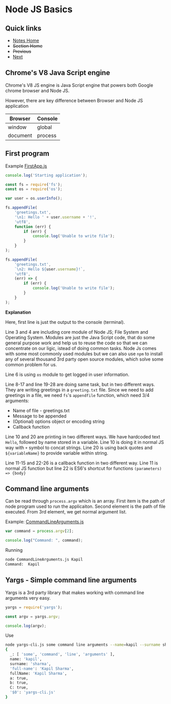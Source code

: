 # Node JS Basics

## Quick links

- [Notes Home](../README.md)
- ~~Section Home~~
- ~~Previous~~
- [Next]()

## Chrome's V8 Java Script engine

Chrome's V8 JS engine is Java Script engine that powers both Google chrome browser and Node JS.

However, there are key difference between Browser and Node JS application

| Browser         | Console        |
|-----------------|----------------|
| window          | global         |
| document        | process        |

## First program

Example [FirstApp.js](../examples/001basics/FirstApp.js)

```javascript
console.log('Starting application');

const fs = require('fs');
const os = require('os');

var user = os.userInfo();

fs.appendFile(
    'greetings.txt',
    '\n1: Hello ' + user.username + '!',
    'utf8',
    function (err) {
        if (err) {
            console.log('Unable to write file');
        }
    }
);

fs.appendFile(
    'greetings.txt',
    `\n2: Hello ${user.username}!`,
    'utf8',
    (err) => {
        if (err) {
            console.log('Unable to write file');
        }
    }
);
```

**Explanation**

Here, first line is just the output to the console (terminal).

Line 3 and 4 are including core module of Node JS; File System and Operating System. Modules are just the Java Script code, that do some general purpose work and help us to reuse the code so that we can concentrate on our ligic, istead of doing common tasks. Node Js comes with some most commonly used modules but we can also use `npm` to install any of several thousand 3rd party open source modules, which solve some common problem for us.

Line 6 is using `os` module to get logged in user information.

Line 8-17 and line 19-28 are doing same task, but in two different ways. They are writing greetings in a `greeting.txt` file. Since we need to add greetings in a file, we need `fs`'s `appendfile` function, which need 3/4 arguments:

- Name of file - greetings.txt
- Message to be appended
- (Optional) options object or encoding string
- Callback function

Line 10 and 20 are printing in two different ways. We have hardcoded text `Hello`, followed by name stored in a variable. Line 10 is doing it in normal JS way with `+` symbol to concat strings. Line 20 is using back quotes and `${variableName}` to provide variable within string.

Line 11-15 and 22-26 is a callback function in two different way. Line 11 is normal JS function but line 22 is ES6's shortcut for functions `(parameters) => {body}`

## Command line arguments

Can be read through `process.argv` which is an array. First item is the path of node program used to run the applicaiton. Second element is the path of file executed. From 3rd element, we get normal argument list.

Example: [CommandLineArguments.js](../examples/001basics/CommandLineArguments.js)

```javascript
var command = process.argv[2];

console.log("Command: ", command);
```

Running

```bash
node CommandLineArguments.js Kapil
Command:  Kapil
```

## Yargs - Simple command line arguments

Yargs is a 3rd party library that makes working with command line arguments very easy.

```javascript
yargs = require('yargs');

const argv = yargs.argv;

console.log(argv);
```

Use

```bash
node yargs-cli.js some command line arguments --name=kapil --surname sharma --full-name "Kapil Sharma" -a -b -C
{ 
  _: [ 'some', 'command', 'line', 'arguments' ],
  name: 'kapil',
  surname: 'sharma',
  'full-name': 'Kapil Sharma',
  fullName: 'Kapil Sharma',
  a: true,
  b: true,
  C: true,
  '$0': 'yargs-cli.js' 
}
```